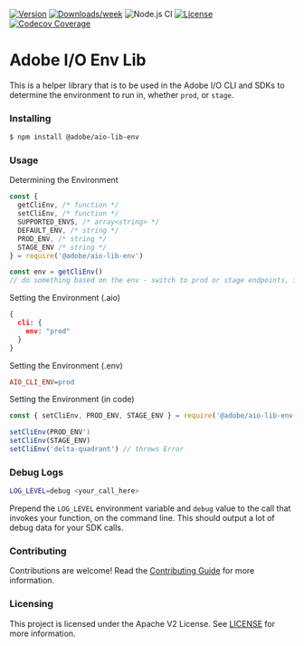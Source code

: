 <!--
Copyright 2021 Adobe. All rights reserved.
This file is licensed to you under the Apache License, Version 2.0 (the "License");
you may not use this file except in compliance with the License. You may obtain a copy
of the License at http://www.apache.org/licenses/LICENSE-2.0

Unless required by applicable law or agreed to in writing, software distributed under
the License is distributed on an "AS IS" BASIS, WITHOUT WARRANTIES OR REPRESENTATIONS
OF ANY KIND, either express or implied. See the License for the specific language
governing permissions and limitations under the License.
-->

[![Version](https://img.shields.io/npm/v/@adobe/aio-lib-env.svg)](https://npmjs.org/package/@adobe/aio-lib-env)
[![Downloads/week](https://img.shields.io/npm/dw/@adobe/aio-lib-env.svg)](https://npmjs.org/package/@adobe/aio-lib-env)
![Node.js CI](https://github.com/adobe/aio-lib-env/workflows/Node.js%20CI/badge.svg)
[![License](https://img.shields.io/badge/License-Apache%202.0-blue.svg)](https://opensource.org/licenses/Apache-2.0)
[![Codecov Coverage](https://img.shields.io/codecov/c/github/adobe/aio-lib-env/master.svg?style=flat-square)](https://codecov.io/gh/adobe/aio-lib-env/)

# Adobe I/O Env Lib

This is a helper library that is to be used in the Adobe I/O CLI and SDKs to determine the environment to run in, whether `prod`, or `stage`.


### Installing

```bash
$ npm install @adobe/aio-lib-env 
```

### Usage

Determining the Environment
```javascript
const { 
  getCliEnv, /* function */ 
  setCliEnv, /* function */
  SUPPORTED_ENVS, /* array<string> */
  DEFAULT_ENV, /* string */
  PROD_ENV, /* string */
  STAGE_ENV /* string */
} = require('@adobe/aio-lib-env')

const env = getCliEnv()
// do something based on the env - switch to prod or stage endpoints, for example
```

Setting the Environment (.aio)
```json
{
  cli: {
    env: "prod"
  }
}
```

Setting the Environment (.env)
```ini
AIO_CLI_ENV=prod
```

Setting the Environment (in code)
```javascript
const { setCliEnv, PROD_ENV, STAGE_ENV } = require('@adobe/aio-lib-env')

setCliEnv(PROD_ENV')
setCliEnv(STAGE_ENV)
setCliEnv('delta-quadrant') // throws Error
```

### Debug Logs

```bash
LOG_LEVEL=debug <your_call_here>
```

Prepend the `LOG_LEVEL` environment variable and `debug` value to the call that invokes your function, on the command line. This should output a lot of debug data for your SDK calls.

### Contributing

Contributions are welcome! Read the [Contributing Guide](./.github/CONTRIBUTING.md) for more information.

### Licensing

This project is licensed under the Apache V2 License. See [LICENSE](LICENSE) for more information.
